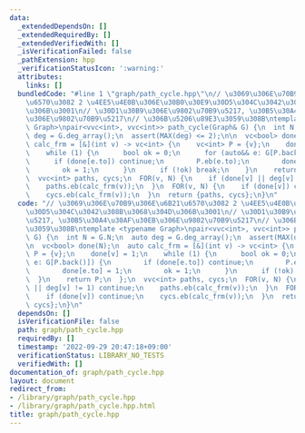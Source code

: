 ```yaml
---
data:
  _extendedDependsOn: []
  _extendedRequiredBy: []
  _extendedVerifiedWith: []
  _isVerificationFailed: false
  _pathExtension: hpp
  _verificationStatusIcon: ':warning:'
  attributes:
    links: []
  bundledCode: "#line 1 \"graph/path_cycle.hpp\"\n// \u3069\u306E\u70B9\u306E\u6B21\
    \u6570\u3082 2 \u4EE5\u4E0B\u306E\u30B0\u30E9\u30D5\u304C\u3042\u308B\u3068\u304D\
    \u306B\u3001\n// \u30D1\u30B9\u306E\u9802\u70B9\u5217, \u30B5\u30A4\u30AF\u30EB\
    \u306E\u9802\u70B9\u5217\n// \u306B\u5206\u89E3\u3059\u308B\ntemplate <typename\
    \ Graph>\npair<vvc<int>, vvc<int>> path_cycle(Graph& G) {\n  int N = G.N;\n  auto\
    \ deg = G.deg_array();\n  assert(MAX(deg) <= 2);\n\n  vc<bool> done(N);\n  auto\
    \ calc_frm = [&](int v) -> vc<int> {\n    vc<int> P = {v};\n    done[v] = 1;\n\
    \    while (1) {\n      bool ok = 0;\n      for (auto&& e: G[P.back()]) {\n  \
    \      if (done[e.to]) continue;\n        P.eb(e.to);\n        done[e.to] = 1;\n\
    \        ok = 1;\n      }\n      if (!ok) break;\n    }\n    return P;\n  };\n\
    \  vvc<int> paths, cycs;\n  FOR(v, N) {\n    if (done[v] || deg[v] != 1) continue;\n\
    \    paths.eb(calc_frm(v));\n  }\n  FOR(v, N) {\n    if (done[v]) continue;\n\
    \    cycs.eb(calc_frm(v));\n  }\n  return {paths, cycs};\n}\n"
  code: "// \u3069\u306E\u70B9\u306E\u6B21\u6570\u3082 2 \u4EE5\u4E0B\u306E\u30B0\u30E9\
    \u30D5\u304C\u3042\u308B\u3068\u304D\u306B\u3001\n// \u30D1\u30B9\u306E\u9802\u70B9\
    \u5217, \u30B5\u30A4\u30AF\u30EB\u306E\u9802\u70B9\u5217\n// \u306B\u5206\u89E3\
    \u3059\u308B\ntemplate <typename Graph>\npair<vvc<int>, vvc<int>> path_cycle(Graph&\
    \ G) {\n  int N = G.N;\n  auto deg = G.deg_array();\n  assert(MAX(deg) <= 2);\n\
    \n  vc<bool> done(N);\n  auto calc_frm = [&](int v) -> vc<int> {\n    vc<int>\
    \ P = {v};\n    done[v] = 1;\n    while (1) {\n      bool ok = 0;\n      for (auto&&\
    \ e: G[P.back()]) {\n        if (done[e.to]) continue;\n        P.eb(e.to);\n\
    \        done[e.to] = 1;\n        ok = 1;\n      }\n      if (!ok) break;\n  \
    \  }\n    return P;\n  };\n  vvc<int> paths, cycs;\n  FOR(v, N) {\n    if (done[v]\
    \ || deg[v] != 1) continue;\n    paths.eb(calc_frm(v));\n  }\n  FOR(v, N) {\n\
    \    if (done[v]) continue;\n    cycs.eb(calc_frm(v));\n  }\n  return {paths,\
    \ cycs};\n}\n"
  dependsOn: []
  isVerificationFile: false
  path: graph/path_cycle.hpp
  requiredBy: []
  timestamp: '2022-09-29 20:47:18+09:00'
  verificationStatus: LIBRARY_NO_TESTS
  verifiedWith: []
documentation_of: graph/path_cycle.hpp
layout: document
redirect_from:
- /library/graph/path_cycle.hpp
- /library/graph/path_cycle.hpp.html
title: graph/path_cycle.hpp
---
```


